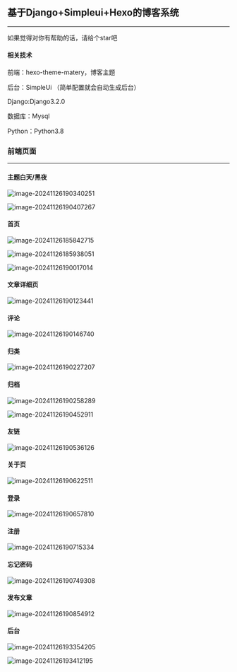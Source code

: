 ## 基于Django+Simpleui+Hexo的博客系统

---

如果觉得对你有帮助的话，请给个star吧

#### 相关技术

前端：hexo-theme-matery，博客主题

后台：SimpleUi （简单配置就会自动生成后台）

Django:Django3.2.0

数据库：Mysql

Python：Python3.8

### 前端页面

---

#### 主题白天/黑夜

![image-20241126190340251](D:\Py_Location\django-matery-blog-master\Blog\assets\image-20241126190340251.png)

![image-20241126190407267](D:\Py_Location\django-matery-blog-master\Blog\assets\image-20241126190407267.png)

#### 首页

![image-20241126185842715](D:\Py_Location\django-matery-blog-master\Blog\assets\image-20241126185842715.png)

![image-20241126185938051](D:\Py_Location\django-matery-blog-master\Blog\assets\image-20241126185938051.png)

![image-20241126190017014](D:\Py_Location\django-matery-blog-master\Blog\assets\image-20241126190017014.png)

#### 文章详细页

![image-20241126190123441](D:\Py_Location\django-matery-blog-master\Blog\assets\image-20241126190123441.png)

#### 评论

![image-20241126190146740](D:\Py_Location\django-matery-blog-master\Blog\assets\image-20241126190146740.png)

#### 归类

![image-20241126190227207](D:\Py_Location\django-matery-blog-master\Blog\assets\image-20241126190227207.png)

#### 归档

![image-20241126190258289](D:\Py_Location\django-matery-blog-master\Blog\assets\image-20241126190258289.png)

![image-20241126190452911](D:\Py_Location\django-matery-blog-master\Blog\assets\image-20241126190452911.png)

#### 友链

![image-20241126190536126](D:\Py_Location\django-matery-blog-master\Blog\assets\image-20241126190536126.png)

#### 关于页

![image-20241126190622511](D:\Py_Location\django-matery-blog-master\Blog\assets\image-20241126190622511.png)

#### 登录

![image-20241126190657810](D:\Py_Location\django-matery-blog-master\Blog\assets\image-20241126190657810.png)

#### 注册

![image-20241126190715334](D:\Py_Location\django-matery-blog-master\Blog\assets\image-20241126190715334.png)

#### 忘记密码

![image-20241126190749308](D:\Py_Location\django-matery-blog-master\Blog\assets\image-20241126190749308.png)

#### 发布文章

![image-20241126190854912](D:\Py_Location\django-matery-blog-master\Blog\assets\image-20241126190854912.png)

#### 后台

![image-20241126193354205](D:\Py_Location\django-matery-blog-master\Blog\assets\image-20241126193354205.png)

![image-20241126193412195](D:\Py_Location\django-matery-blog-master\Blog\assets\image-20241126193412195.png)

